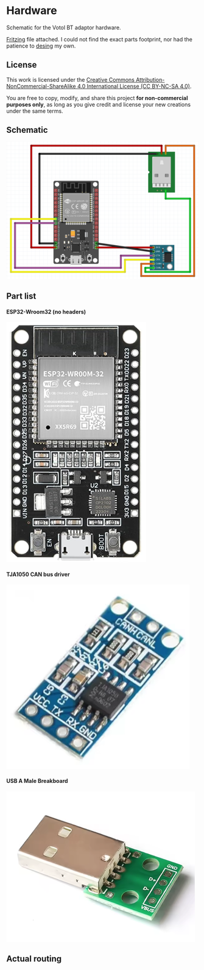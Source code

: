 # Hardware

Schematic for the Votol BT adaptor hardware.

[Fritzing](https://fritzing.org) file attached. I could not find the exact parts footprint, nor had the patience to [desing](https://fritzing.org/learning/tutorials/creating-custom-parts) my own.

## License
This work is licensed under the [Creative Commons Attribution-NonCommercial-ShareAlike 4.0 International License (CC BY-NC-SA 4.0)](https://creativecommons.org/licenses/by-nc-sa/4.0/).

You are free to copy, modify, and share this project **for non-commercial purposes only**, as long as you give credit and license your new creations under the same terms.

## Schematic

![Schematic](metahack_schematic.png)

## Part list

#### ESP32-Wroom32 (no headers)

![ESP32](ESP-WROOM-32_no_headers.png)

#### TJA1050 CAN bus driver

![TJA1050](TJA1050.png)

#### USB A Male Breakboard

![USB](USB_male_A_breakboard.png)

## Actual routing


